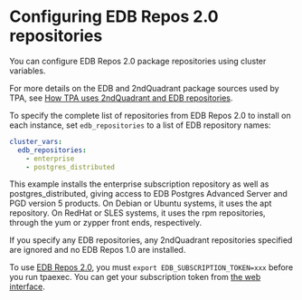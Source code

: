 # Configuring EDB Repos 2.0 repositories

You can configure EDB Repos 2.0 package repositories using cluster variables.

For more details on the EDB and 2ndQuadrant package sources used by
TPA, see [How TPA uses 2ndQuadrant and EDB repositories](2q_and_edb_repositories.md).

To specify the complete list of repositories from EDB Repos 2.0 to
install on each instance, set `edb_repositories` to a list of EDB
repository names:

```yaml
cluster_vars:
  edb_repositories:
    - enterprise
    - postgres_distributed
```

This example installs the enterprise subscription repository as well
as postgres_distributed, giving access to EDB Postgres Advanced Server and PGD version 5 products.
On Debian or Ubuntu systems, it uses the apt repository. On
RedHat or SLES systems, it uses the rpm repositories, through the yum
or zypper front ends, respectively.

If you specify any EDB repositories, any 2ndQuadrant repositories
specified are ignored and no EDB Repos 1.0 are installed.

To use [EDB Repos 2.0](https://www.enterprisedb.com/repos/), you must
`export EDB_SUBSCRIPTION_TOKEN=xxx` before you run tpaexec. You can get
your subscription token from [the web
interface](https://www.enterprisedb.com/repos-downloads).
